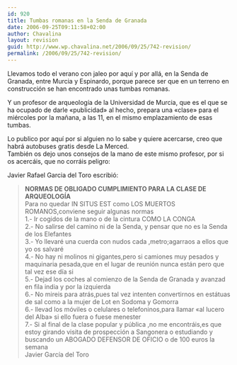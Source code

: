 ```yaml
---
id: 920
title: Tumbas romanas en la Senda de Granada
date: 2006-09-25T09:11:58+02:00
author: Chavalina
layout: revision
guid: http://www.wp.chavalina.net/2006/09/25/742-revision/
permalink: /2006/09/25/742-revision/
---
```

Llevamos todo el verano con jaleo por aqu&iacute; y por all&aacute;, en la Senda de Granada, entre Murcia y Espinardo, porque parece ser que en un terreno en construcci&oacute;n se han encontrado unas tumbas romanas.

Y un profesor de arqueolog&iacute;a de la Universidad de Murcia, que es el que se ha ocupado de darle «publicidad» al hecho, prepara una «clase» para el mi&eacute;rcoles por la ma&ntilde;ana, a las 11, en el mismo emplazamiento de esas tumbas.

Lo publico por aqu&iacute; por si alguien no lo sabe y quiere acercarse, creo que habr&aacute; autobuses gratis desde La Merced.  
Tambi&eacute;n os dejo unos consejos de la mano de este mismo profesor, por si os acerc&aacute;is, que no corr&aacute;is peligro:

Javier Rafael Garcia del Toro escribi&oacute;:

> **NORMAS DE OBLIGADO CUMPLIMIENTO PARA LA CLASE DE ARQUEOLOG&Iacute;A**  
> Para no quedar IN SITUS EST como LOS MUERTOS ROMANOS,conviene seguir algunas normas  
> 1.- Ir cogidos de la mano o de la cintura COMO LA CONGA  
> 2.- No salirse del camino ni de la Senda, y pensar que no es la Senda de los Elefantes  
> 3.- Yo llevar&eacute; una cuerda con nudos cada ,metro;agarraos a ellos que yo os salvar&eacute;  
> 4.- No hay ni molinos ni gigantes,pero si camiones muy pesados y maquinaria pesada,que en el lugar de reuni&oacute;n nunca est&aacute;n pero que tal vez ese d&iacute;a si  
> 5.- Dejad los coches al comienzo de la Senda de Granada y avanzad en fila india y por la izquierda  
> 6.- No mireis para atr&aacute;s,pues tal vez intenten convertirnos en est&aacute;tuas de sal como a la mujer de Lot en Sodoma y Gomorra  
> 6.- llevad los m&oacute;viles o celulares o telefoninos,para llamar «al lucero del Alba» si ello fuera o fuese menester  
> 7.- Si al final de la clase popular y p&uacute;blica ,no me encontr&aacute;is,es que estoy girando visita de prospecci&oacute;n a Sangonera o estudiando y buscando un ABOGADO DEFENSOR DE OFICIO o de 100 euros la semana  
> Javier Garc&iacute;a del Toro
